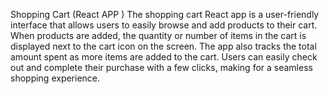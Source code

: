 Shopping Cart (React APP )
The shopping cart React app is a user-friendly interface that allows users to easily browse and add products to their cart. When products are added, the quantity or number of items in the cart is displayed next to the cart icon on the screen. The app also tracks the total amount spent as more items are added to the cart. Users can easily check out and complete their purchase with a few clicks, making for a 
seamless shopping experience.
